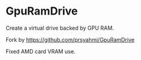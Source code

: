 # GpuRamDrive
Create a virtual drive backed by GPU RAM.

Fork by https://github.com/prsyahmi/GpuRamDrive

Fixed AMD card VRAM use.
